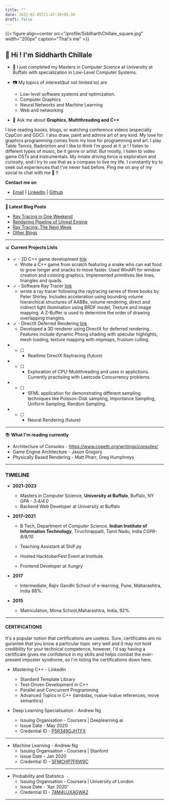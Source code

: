 ```yaml
---
title: ""
date: 2022-02-05T21:47:30+05:30
draft: false
---
```


{{< figure align=center src="/profile/SiddharthChillale_square.jpg" width="200px" caption="That's me" >}}


## 👋 Hi ! I'm Siddharth Chillale



- :water_buffalo: I just completed my Masters in Computer Science at University at Buffalo with specialization in Low-Level Computer Systems.
- :camera: My topics of interest(but not limited to) are 
  * Low-level software systems and optimization.
  * Computer Graphics
  * Neural Networks and Machine Learning
  * Web and networking 
  

- 💬 Ask me about **Graphics, Multithreading and C++**

I love reading books, blogs, or watching conference videos (especially CppCon and GDC). I also draw, paint and admire art of any kind. My love for graphics programming comes from my love for programming and art. I play Table Tennis, Badminton and I like to think I'm good at it :p ! I listen to different types of music, be it genre or artist. But mostly, I listen to video game OSTs and instrumentals. 
My innate driving force is exploration and curiosity, and I try to use that as a compass to live my life. I constantly try to seek out experiences that I've never had before. 
Ping me on any of my social to chat with me 🙂 !!

**Contact me on**

- [Email](mailto:siddharth.chillale@gmail.com) | [LinkedIn](https://www.linkedin.com/in/schillal) | [Github](https://github.com/siddharthchillale)

-------

**📝 Latest Blog Posts**

<!-- BLOG-POST-LIST:START -->
- [Ray Tracing in One Weekend](/projects/rt_one_weekend/rt_one_weekend)
- [Rendering Pipeline of Unreal Engine](/blog/unreal_rendering/unreal_rendering)
- [Ray Tracing: The Next Week](/projects/rt_next_week/rt_next_week)
- [Other Blogs](/blog/)
<!-- BLOG-POST-LIST:END -->

-------

📊 **Current Projects Lists**
<!--START_SECTION:waka-->
- &check; - 2D C++ game development [link](https://github.com/SiddharthChillale/snek_game)
  - Wrote a C++ game from scratch featuring a snake who can eat food to grow longer and snacks to move faster. Used WinAPI for window creation and coloring graphics. Implemented primitives like lines, triangles and quads. 
- &check; - Software Ray Tracer [link](https://github.com/SiddharthChillale/Ray_Tracer)
  - wrote a ray tracer following the raytracing series of three books by Peter Shirley. Includes acceleration using bounding volume hierarchical structures of AABBs, volume rendering, direct and indirect light illumination using BRDF model, Texture and image mapping. A Z-Buffer is used to determine the order of drawing overlapping triangles. 
- &check; - DirectX Deferred Rendering [link](https://github.com/SiddharthChillale/cofe-3d-renderer)
  - Developed a 3D renderer using DirectX for deferred rendering. Features include dynamic Phong shading with specular highlights, mesh loading, texture mapping with mipmaps, frustum culling. 
- - [ ] - Realtime DirectX Raytracing (future)
- - [ ] - Exploration of CPU-Multithreading and uses in applictions. Currently practisiing with Leetcode Concurrency problems.
- - [ ] - SFML application for demonstrating different sampling techniques like Poisson-Disk sampling, Importance Sampling, Uniform Sampling, Random Sampling.
- - [ ] - Neural Rendering (future)

<!--END_SECTION:waka-->

-------

:books: **What I'm reading currently**

- Architecture of Consoles - https://www.copetti.org/writings/consoles/
- Game Engine Architecture - Jason Gregory
- Physically Based Rendering - Matt Pharr, Greg Humphreys

-------

### TIMELINE

- **2021-2023**
    
  -  Masters in Computer Science, **University at Buffalo**, Buffalo, NY *GPA - 3.4/4.0*
  -  Backend Web Developer at University at Buffalo
    
- **2017–2021**
    
  -  B Tech, Department of Computer Science, **Indian Institute of Information Technology**, Tiruchirappalli, Tamil Nadu, India *CGPA- 8/8/10*
    
  - Teaching Assistant at ShiP.py 
    
  - Hosted HacktoberFest Event at Institute.
    
  -  Frontend Developer at Xungry
    
- **2017**
    
  -  Intermediate, Rajiv Gandhi School of e-learning, Pune, Maharashtra, India 88%.
    
- **2015**
    
   - Matriculation, Mona School,Maharashtra, India, 92%.
    
---


#### CERTIFICATIONS

It's a popular notion that certifications are useless. Sure, certificates are no gurantee that you know a particular topic very well and it may not hold credibility for your technical competence, however, I'd say having a certificate gives me confidence in my skills and helps combat the ever-present imposter syndrome, so I'm listing the certifications down here.

- Mastering C++ - LinkedIn
  - Standard Template Library
  - Test-Driven Development in C++
  - Parallel and Concurrent Programming
  - Advanced Topics in C++ (lambdas, rvalue-lvalue references, move semantics)

- Deep Learning Specialisation - Andrew Ng
  - Issuing Organisation - Coursera | Deeplearning.ai
  - Issue Date - May 2020
  - Credential ID - [P5R349GJHTFX](https://www.coursera.org/account/accomplishments/certificate/P5R349GJHTFX)

---

- Machine Learning - Andrew Ng
  - Issuing Organisation - Coursera | Stanford
  - Issue Date - Jan 2020
  - Credential ID - [SFMCHP7F6W9C](https://www.coursera.org/account/accomplishments/verify/SFMCHP7F6W9C)

---

- Probability and Statistics
  - Issuing Organisation - Coursera | University of London
  - Issue Date - 'Apr 2020'
  - Credential ID - [74M4UJXAGWA2](https://coursera.org/share/6530c259db28487e4da9de750e0d7272)

---